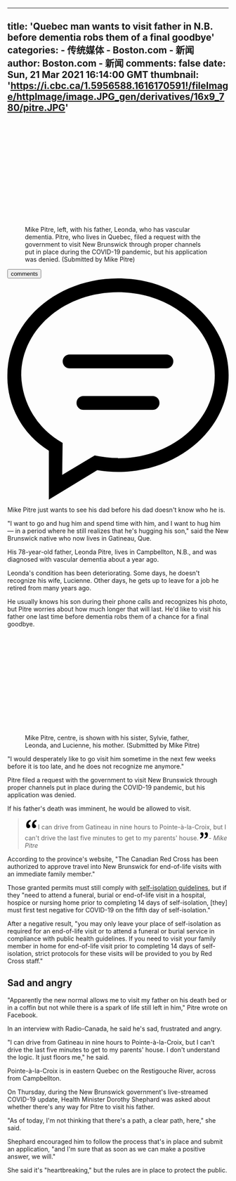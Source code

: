 
---
title: 'Quebec man wants to visit father in N.B. before dementia robs them of a final goodbye'
categories: 
    - 传统媒体
    - Boston.com - 新闻
author: Boston.com - 新闻
comments: false
date: Sun, 21 Mar 2021 16:14:00 GMT
thumbnail: 'https://i.cbc.ca/1.5956588.1616170591!/fileImage/httpImage/image.JPG_gen/derivatives/16x9_780/pitre.JPG'
---

<div>   
<figure class="imageMedia leadmedia-story full"><div class="placeholder"><div class="placeholderImage" style="padding-bottom:56.25%"></div><img loading="lazy" alt srcset sizes src="https://i.cbc.ca/1.5956588.1616170591!/fileImage/httpImage/image.JPG_gen/derivatives/16x9_780/pitre.JPG" referrerpolicy="no-referrer"></div><figcaption class="image-caption">Mike Pitre, left, with his father, Leonda, who has vascular dementia. Pitre, who lives in Quebec, filed a request with the government to visit New Brunswick through proper channels put in place during the COVID-19 pandemic, but his application was denied.<!-- --> <!-- -->(Submitted by Mike Pitre)</figcaption></figure><div class="commentCount"><button class="commentCount-link"><div class="commentCount-text-container"><div class="viafoura"><span class="vf-counter vf-widget" data-widget="counter" data-path="https://www.cbc.ca/news/canada/new-brunswick/quebec-new-brunswick-visit-father-dementia-1.5956484"></span></div><div class="commentCount-text"><span> comments</span></div></div></button><span class="commentCount-icon"><svg viewBox="0 0 32 32" focusable="false"><path d="M20.95,17H11a1,1,0,0,0,0,2h10a1,1,0,0,0,0-2Zm2-6H9a1,1,0,0,0,0,2h14a1,1,0,0,0,0-2ZM16,0C7.14,0,0,6.26,0,14a12.55,12.55,0,0,0,6,10.9v7.07l7-4.25a18.71,18.71,0,0,0,3,.25c8.82,0,16-6.25,16-14S24.78,0,16,0Zm0,25.95a16.29,16.29,0,0,1-3.37-.37l-4.7,2.82.06-4.63A11.56,11.56,0,0,1,2,14C2,7.36,8.24,2,16,2s14,5.36,14,12-6.26,12-14,12Zm0,0"/></svg></span></div><div class="story"><span><p>Mike Pitre just wants to see his dad before his dad doesn't know who he is.</p>  <p>"I want to go and hug him and spend time with him, and I want to hug him — in a period where he still realizes that he's hugging his son," said the New Brunswick native who now lives in Gatineau, Que.</p><section id="inread-wrapper-id-125158094"></section>  <p>His 78-year-old father, Leonda Pitre, lives in Campbellton, N.B., and was diagnosed with vascular dementia about a year ago.</p>  <p>Leonda's condition has been deteriorating. Some days, he doesn't recognize his wife, Lucienne. Other days, he gets up to leave for a job he retired from many years ago.</p>  <p>He usually knows his son during their phone calls and recognizes his photo, but Pitre worries about how much longer that will last. He'd like to visit his father one last time before dementia robs them of a chance for a final goodbye.</p>  <div><span><figure class="imageMedia image full"><div class="placeholder"><div class="placeholderImage" style="padding-bottom:53.71%"></div><img loading="lazy" alt srcset="https://i.cbc.ca/1.5956623.1616171467!/fileImage/httpImage/image.JPG_gen/derivatives/original_300/pitre-family.JPG 300w,https://i.cbc.ca/1.5956623.1616171467!/fileImage/httpImage/image.JPG_gen/derivatives/original_460/pitre-family.JPG 460w,https://i.cbc.ca/1.5956623.1616171467!/fileImage/httpImage/image.JPG_gen/derivatives/original_620/pitre-family.JPG 620w,https://i.cbc.ca/1.5956623.1616171467!/fileImage/httpImage/image.JPG_gen/derivatives/original_780/pitre-family.JPG 780w,https://i.cbc.ca/1.5956623.1616171467!/fileImage/httpImage/image.JPG_gen/derivatives/original_1180/pitre-family.JPG 1180w" sizes="(max-width: 300px) 300px,(max-width: 460px) 460px,(max-width: 620px) 620px,(max-width: 780px) 780px,(max-width: 1180px) 1180px" src="https://i.cbc.ca/1.5956623.1616171467!/fileImage/httpImage/image.JPG_gen/derivatives/original_780/pitre-family.JPG" referrerpolicy="no-referrer"></div><figcaption class="image-caption">Mike Pitre, centre, is shown with his sister, Sylvie, father, Leonda, and Lucienne, his mother. <!-- --> <!-- -->(Submitted by Mike Pitre)</figcaption></figure></span></div>  <p>"I would desperately like to go visit him sometime in the next few weeks before it is too late, and he does not recognize me anymore."</p>  <p>Pitre filed a request with the government to visit New Brunswick through proper channels put in place during the COVID-19 pandemic, but his application was denied.</p>  <p>If his father's death was imminent, he would be allowed to visit. </p>    <blockquote class="pullquote"><span class="text-items"><span class="pullquote-quotation"><svg class="pullquote-quotation-open" version="1.1" focusable="false" x="0px" y="0px" width="30px" height="25px" viewBox="0 0 52.157 39.117" enable-background="new 0 0 52.157 39.117" space="preserve"><g><g><path fill="000000" d="M22.692,10.113c-5.199,1.4-8.398,4.4-8.398,8.801c0,2.4,2,3,3.6,4.199c2.2,1.602,3.4,3.4,3.4,6.602   c0,3.799-3.4,6.799-7.4,6.799c-4.6,0-8.8-3.199-8.8-10.6c0-13.6,7-20,17.599-21.799V10.113z M45.692,10.113   c-5.199,1.4-8.399,4.4-8.399,8.801c0,2.4,2,3,3.601,4.199c2.2,1.602,3.399,3.4,3.399,6.602c0,3.799-3.399,6.799-7.399,6.799   c-4.601,0-8.8-3.199-8.8-10.6c0-13.6,7-20,17.599-21.799V10.113z"/></g></g><g display="none"><g display="inline"> <path fill="000000" d="M6.648,29.759c5.199-1.4,8.398-4.4,8.398-8.801c0-2.398-2-3-3.599-4.199c-2.2-1.6-3.399-3.4-3.399-6.6   c0-3.801,3.399-6.801,7.399-6.801c4.599,0,8.8,3.201,8.8,10.6c0,13.6-7,20-17.6,21.801V29.759z M29.648,29.759   c5.199-1.4,8.398-4.4,8.398-8.801c0-2.398-2-3-3.599-4.199c-2.2-1.6-3.401-3.4-3.401-6.6c0-3.801,3.401-6.801,7.401-6.801   c4.599,0,8.8,3.201,8.8,10.6c0,13.6-7,20-17.6,21.801V29.759z"/></g></g></svg>I can drive from Gatineau in nine hours to Pointe-à-la-Croix, but I can't drive the last five minutes to get to my parents' house.<svg class="pullquote-quotation-close" focusable="false" x="0px" y="0px" width="23px" height="22px" viewBox="0 0 52.157 39.117" enable-background="new 0 0 52.157 39.117" space="preserve"><g display="none"><g display="inline"><path fill="000000" d="M22.692,10.113c-5.199,1.4-8.398,4.4-8.398,8.801c0,2.4,2,3,3.6,4.199c2.2,1.602,3.4,3.4,3.4,6.602   c0,3.799-3.4,6.799-7.4,6.799c-4.6,0-8.8-3.199-8.8-10.6c0-13.6,7-20,17.599-21.799V10.113z M45.692,10.113   c-5.199,1.4-8.399,4.4-8.399,8.801c0,2.4,2,3,3.601,4.199c2.2,1.602,3.399,3.4,3.399,6.602c0,3.799-3.399,6.799-7.399,6.799   c-4.601,0-8.8-3.199-8.8-10.6c0-13.6,7-20,17.599-21.799V10.113z"/></g></g><g><g><path fill="000000" d="M6.648,29.759c5.199-1.4,8.398-4.4,8.398-8.801c0-2.398-2-3-3.599-4.199c-2.2-1.6-3.399-3.4-3.399-6.6   c0-3.801,3.399-6.801,7.399-6.801c4.599,0,8.8,3.201,8.8,10.6c0,13.6-7,20-17.6,21.801V29.759z M29.648,29.759   c5.199-1.4,8.398-4.4,8.398-8.801c0-2.398-2-3-3.599-4.199c-2.2-1.6-3.401-3.4-3.401-6.6c0-3.801,3.401-6.801,7.401-6.801   c4.599,0,8.8,3.201,8.8,10.6c0,13.6-7,20-17.6,21.801V29.759z"/></g></g></svg></span><cite class="pullquote-source">- Mike Pitre</cite></span></blockquote>    <p>According to the province's website, "The Canadian Red Cross has been authorized to approve travel into New Brunswick for end-of-life visits with an immediate family member." </p>  <p>Those granted permits must still comply with <a href="https://www2.gnb.ca/content/dam/gnb/Departments/eco-bce/Promo/covid-19/who_needs_to_self-isolate-e.pdf" target="_blank">self-isolation guidelines</a>, but if they "need to attend a funeral, burial or end-of-life visit in a hospital, hospice or nursing home prior to completing 14 days of self-isolation, [they] must first test negative for COVID-19 on the fifth day of self-isolation."</p>  <p>After a negative result, "you may only leave your place of self-isolation as required for an end-of-life visit or to attend a funeral or burial service in compliance with public health guidelines. If you need to visit your family member in home for end-of-life visit prior to completing 14 days of self-isolation, strict protocols for these visits will be provided to you by Red Cross staff."</p>  <h2>Sad and angry</h2>  <p>"Apparently the new normal allows me to visit my father on his death bed or in a coffin but not while there is a spark of life still left in him," Pitre wrote on Facebook.</p>  <p>In an interview with Radio-Canada, he said he's sad, frustrated and angry.</p>  <p>"I can drive from Gatineau in nine hours to Pointe-à-la-Croix, but I can't drive the last five minutes to get to my parents' house. I don't understand the logic. It just floors me," he said.</p>  <p>Pointe-à-la-Croix is in eastern Quebec on the Restigouche River, across from Campbellton.</p>  <p>On Thursday, during the New Brunswick government's live-streamed COVID-19 update, Health Minister Dorothy Shephard was asked about whether there's any way for Pitre to visit his father.</p>  <p>"As of today, I'm not thinking that there's a path, a clear path, here," she said.</p>  <p>Shephard encouraged him to follow the process that's in place and submit an application, "and I'm sure that as soon as we can make a positive answer, we will."</p>  <p>She said it's "heartbreaking," but the rules are in place to protect the public.</p></span></div>  
</div>
            